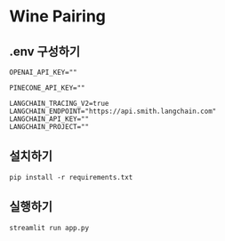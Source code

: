 # Wine Pairing

## .env 구성하기

```
OPENAI_API_KEY=""

PINECONE_API_KEY=""

LANGCHAIN_TRACING_V2=true
LANGCHAIN_ENDPOINT="https://api.smith.langchain.com"
LANGCHAIN_API_KEY=""
LANGCHAIN_PROJECT=""
```

## 설치하기

```
pip install -r requirements.txt
```

## 실행하기

```
streamlit run app.py
```
